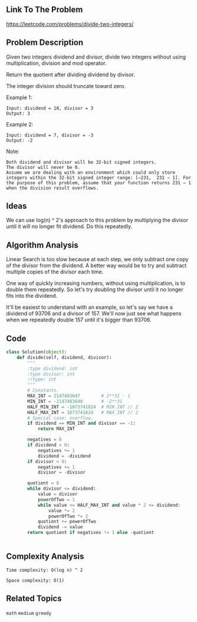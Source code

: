 ## Link To The Problem 
https://leetcode.com/problems/divide-two-integers/

## Problem Description

Given two integers dividend and divisor, divide two integers without using multiplication, division and mod operator.

Return the quotient after dividing dividend by divisor.

The integer division should truncate toward zero.

Example 1:
```
Input: dividend = 10, divisor = 3
Output: 3
```
Example 2:
```
Input: dividend = 7, divisor = -3
Output: -2
```
Note:
```
Both dividend and divisor will be 32-bit signed integers.
The divisor will never be 0.
Assume we are dealing with an environment which could only store integers within the 32-bit signed integer range: [−231,  231 − 1]. For the purpose of this problem, assume that your function returns 231 − 1 when the division result overflows.
```
## Ideas
We can use log(n) ^ 2's approach to this problem by multiplying the divisor until it will no longer
fit dividend. Do this repeatedly.

## Algorithm Analysis
Linear Search is too slow because at each step, we only subtract one copy of the divisor from the dividend. A better way would be to try and subtract multiple copies of the divisor each time.

One way of quickly increasing numbers, without using multiplication, is to double them repeatedly. So let's try doubling the divisor until it no longer fits into the dividend.

It'll be easiest to understand with an example, so let's say we have a dividend of 93706 and a divisor of 157. We'll now just see what happens when we repeatedly double 157 until it's bigger than 93706.
## Code

```py
class Solution(object):
    def divide(self, dividend, divisor):
        """
        :type dividend: int
        :type divisor: int
        :rtype: int
        """
        # Constants.
        MAX_INT = 2147483647        # 2**31 - 1
        MIN_INT = -2147483648       # -2**31
        HALF_MIN_INT = -1073741824  # MIN_INT // 2
        HALF_MAX_INT = 1073741824   # MAX_INT // 2
        # Special case: overflow.
        if dividend == MIN_INT and divisor == -1:
            return MAX_INT

        negatives = 0
        if dividend < 0:
            negatives += 1
            dividend = -dividend
        if divisor < 0:
            negatives += 1
            divisor = -divisor

        quotient = 0
        while divisor <= dividend:
            value = divisor
            powerOfTwo = 1
            while value <= HALF_MAX_INT and value * 2 <= dividend:
                value *= 2
                powerOfTwo *= 2
            quotient += powerOfTwo
            dividend -= value
        return quotient if negatives != 1 else -quotient
        

```

## Complexity Analysis
```
Time complexity: O(log n) ^ 2

Space complexity: O(1)
```
## Related Topics
```math``` ```medium``` ```greedy```




